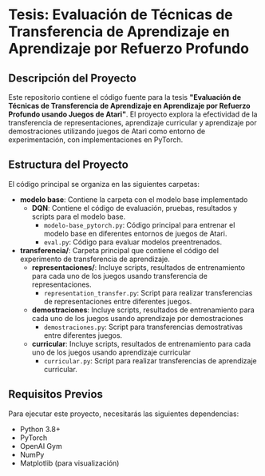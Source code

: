 # Tesis: Evaluación de Técnicas de Transferencia de Aprendizaje en Aprendizaje por Refuerzo Profundo

## Descripción del Proyecto
Este repositorio contiene el código fuente para la tesis **"Evaluación de Técnicas de Transferencia de Aprendizaje en Aprendizaje por Refuerzo Profundo usando Juegos de Atari"**. El proyecto explora la efectividad de la transferencia de representaciones, aprendizaje curricular y aprendizaje por demostraciones utilizando juegos de Atari como entorno de experimentación, con implementaciones en PyTorch.

## Estructura del Proyecto
El código principal se organiza en las siguientes carpetas:

- **modelo base**: Contiene la carpeta con el modelo base implementado
  - **DQN**: Contiene el código de evaluación, pruebas, resultados y scripts para el modelo base.
    - `modelo-base_pytorch.py`: Código principal para entrenar el modelo base en diferentes entornos de juegos de Atari.
    - `eval.py`: Código para evaluar modelos preentrenados. 
- **transferencia/**: Carpeta principal que contiene el código del experimento de transferencia de aprendizaje.
  - **representaciones/**: Incluye scripts, resultados de entrenamiento para cada uno de los juegos usando transferencia de representaciones.
    - `representation_transfer.py`: Script para realizar transferencias de representaciones entre diferentes juegos.
  - **demostraciones**: Incluye scripts, resultados de entrenamiento para cada uno de los juegos usando aprendizaje por demostraciones
    - `demostraciones.py`: Script para transferencias demostrativas entre diferentes juegos.
  - **curricular**: Incluye scripts, resultados de entrenamiento para cada uno de los juegos usando aprendizaje curricular
    - `curricular.py`: Script para realizar transferencias de aprendizaje curricular.

## Requisitos Previos
Para ejecutar este proyecto, necesitarás las siguientes dependencias:

- Python 3.8+
- PyTorch
- OpenAI Gym
- NumPy
- Matplotlib (para visualización)
  
